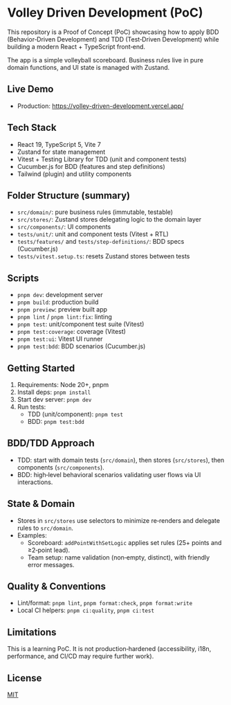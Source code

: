 # Volley Driven Development (PoC)

This repository is a Proof of Concept (PoC) showcasing how to apply BDD (Behavior‑Driven Development) and TDD (Test‑Driven Development) while building a modern React + TypeScript front‑end.

The app is a simple volleyball scoreboard. Business rules live in pure domain functions, and UI state is managed with Zustand.

## Live Demo

- Production: <https://volley-driven-development.vercel.app/>

## Tech Stack

- React 19, TypeScript 5, Vite 7
- Zustand for state management
- Vitest + Testing Library for TDD (unit and component tests)
- Cucumber.js for BDD (features and step definitions)
- Tailwind (plugin) and utility components

## Folder Structure (summary)

- `src/domain/`: pure business rules (immutable, testable)
- `src/stores/`: Zustand stores delegating logic to the domain layer
- `src/components/`: UI components
- `tests/unit/`: unit and component tests (Vitest + RTL)
- `tests/features/` and `tests/step-definitions/`: BDD specs (Cucumber.js)
- `tests/vitest.setup.ts`: resets Zustand stores between tests

## Scripts

- `pnpm dev`: development server
- `pnpm build`: production build
- `pnpm preview`: preview built app
- `pnpm lint` / `pnpm lint:fix`: linting
- `pnpm test`: unit/component test suite (Vitest)
- `pnpm test:coverage`: coverage (Vitest)
- `pnpm test:ui`: Vitest UI runner
- `pnpm test:bdd`: BDD scenarios (Cucumber.js)

## Getting Started

1. Requirements: Node 20+, pnpm
2. Install deps: `pnpm install`
3. Start dev server: `pnpm dev`
4. Run tests:
   - TDD (unit/component): `pnpm test`
   - BDD: `pnpm test:bdd`

## BDD/TDD Approach

- TDD: start with domain tests (`src/domain`), then stores (`src/stores`), then components (`src/components`).
- BDD: high‑level behavioral scenarios validating user flows via UI interactions.

## State & Domain

- Stores in `src/stores` use selectors to minimize re‑renders and delegate rules to `src/domain`.
- Examples:
  - Scoreboard: `addPointWithSetLogic` applies set rules (25+ points and ≥2‑point lead).
  - Team setup: name validation (non‑empty, distinct), with friendly error messages.

## Quality & Conventions

- Lint/format: `pnpm lint`, `pnpm format:check`, `pnpm format:write`
- Local CI helpers: `pnpm ci:quality`, `pnpm ci:test`

## Limitations

This is a learning PoC. It is not production‑hardened (accessibility, i18n, performance, and CI/CD may require further work).

## License

[MIT](./LICENSE)
